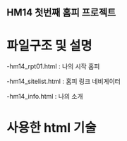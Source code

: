 ## HM14 첫번째 홈피 프로젝트

# 파일구조 및 설명

-hm14_rpt01.html : 나의 시작 홈피

-hm14_sitelist.html : 홈피 링크 네비게이터

-hm14_info.html : 나의 소개


# 사용한 html 기술
